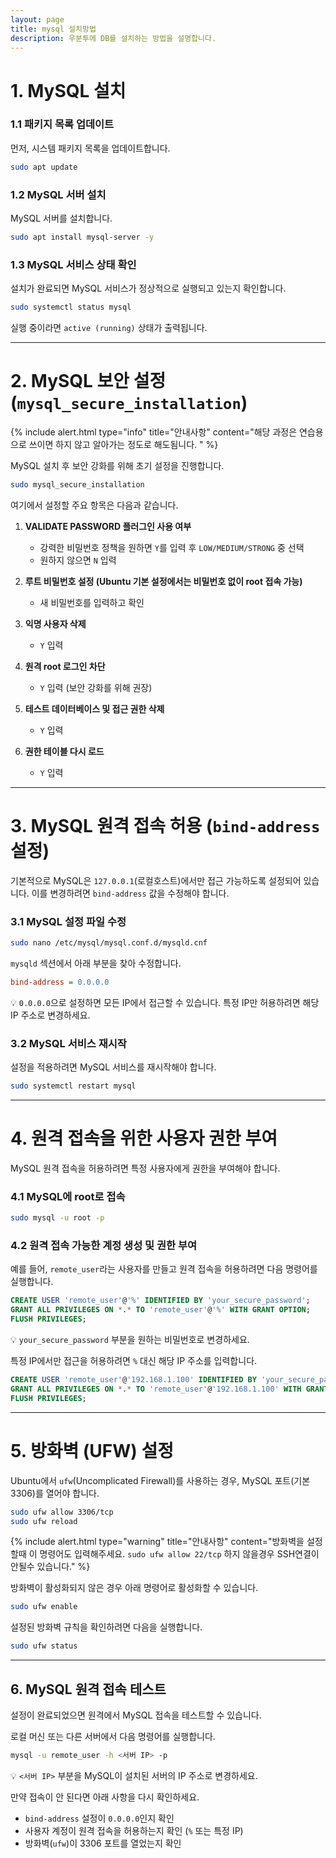 ```yaml
---
layout: page
title: mysql 설치방법
description: 우분투에 DB를 설치하는 방법을 설명합니다.
---
```


# 1. MySQL 설치  

### 1.1 패키지 목록 업데이트  
먼저, 시스템 패키지 목록을 업데이트합니다.  

```sh
sudo apt update
```

### 1.2 MySQL 서버 설치  
MySQL 서버를 설치합니다.  

```sh
sudo apt install mysql-server -y
```

### 1.3 MySQL 서비스 상태 확인  
설치가 완료되면 MySQL 서비스가 정상적으로 실행되고 있는지 확인합니다.  

```sh
sudo systemctl status mysql
```

실행 중이라면 `active (running)` 상태가 출력됩니다.  

---

# 2. MySQL 보안 설정 (`mysql_secure_installation`) 

{% include alert.html type="info" title="안내사항" content="해당 과정은 연습용으로 쓰이면 하지 않고 알아가는 정도로 해도됨니다. " %}

MySQL 설치 후 보안 강화를 위해 초기 설정을 진행합니다.  

```sh
sudo mysql_secure_installation
```

여기에서 설정할 주요 항목은 다음과 같습니다.  

1. **VALIDATE PASSWORD 플러그인 사용 여부**  
   - 강력한 비밀번호 정책을 원하면 `Y`를 입력 후 `LOW/MEDIUM/STRONG` 중 선택  
   - 원하지 않으면 `N` 입력  

2. **루트 비밀번호 설정 (Ubuntu 기본 설정에서는 비밀번호 없이 root 접속 가능)**  
   - 새 비밀번호를 입력하고 확인  

3. **익명 사용자 삭제**  
   - `Y` 입력  

4. **원격 root 로그인 차단**  
   - `Y` 입력 (보안 강화를 위해 권장)  

5. **테스트 데이터베이스 및 접근 권한 삭제**  
   - `Y` 입력  

6. **권한 테이블 다시 로드**  
   - `Y` 입력  

---

# 3. MySQL 원격 접속 허용 (`bind-address` 설정)  

기본적으로 MySQL은 `127.0.0.1`(로컬호스트)에서만 접근 가능하도록 설정되어 있습니다. 이를 변경하려면 `bind-address` 값을 수정해야 합니다.  

### 3.1 MySQL 설정 파일 수정  

```sh
sudo nano /etc/mysql/mysql.conf.d/mysqld.cnf
```

`mysqld` 섹션에서 아래 부분을 찾아 수정합니다.  

```ini
bind-address = 0.0.0.0
```

💡 `0.0.0.0`으로 설정하면 모든 IP에서 접근할 수 있습니다. 특정 IP만 허용하려면 해당 IP 주소로 변경하세요.  

### 3.2 MySQL 서비스 재시작  

설정을 적용하려면 MySQL 서비스를 재시작해야 합니다.  

```sh
sudo systemctl restart mysql
```

---

# 4. 원격 접속을 위한 사용자 권한 부여  

MySQL 원격 접속을 허용하려면 특정 사용자에게 권한을 부여해야 합니다.  

### 4.1 MySQL에 root로 접속  

```sh
sudo mysql -u root -p
```

### 4.2 원격 접속 가능한 계정 생성 및 권한 부여  

예를 들어, `remote_user`라는 사용자를 만들고 원격 접속을 허용하려면 다음 명령어를 실행합니다.  

```sql
CREATE USER 'remote_user'@'%' IDENTIFIED BY 'your_secure_password';
GRANT ALL PRIVILEGES ON *.* TO 'remote_user'@'%' WITH GRANT OPTION;
FLUSH PRIVILEGES;
```

💡 `your_secure_password` 부분을 원하는 비밀번호로 변경하세요.  

특정 IP에서만 접근을 허용하려면 `%` 대신 해당 IP 주소를 입력합니다.  

```sql
CREATE USER 'remote_user'@'192.168.1.100' IDENTIFIED BY 'your_secure_password';
GRANT ALL PRIVILEGES ON *.* TO 'remote_user'@'192.168.1.100' WITH GRANT OPTION;
FLUSH PRIVILEGES;
```

---

# 5. 방화벽 (UFW) 설정  

Ubuntu에서 `ufw`(Uncomplicated Firewall)를 사용하는 경우, MySQL 포트(기본 3306)를 열어야 합니다.  

```sh
sudo ufw allow 3306/tcp
sudo ufw reload
```
{% include alert.html type="warning" title="안내사항" content="방화벽을 설정할때 이 명령어도 입력해주세요. `sudo ufw allow 22/tcp` 하지 않을경우 SSH연결이 안될수 있습니다." %}

방화벽이 활성화되지 않은 경우 아래 명령어로 활성화할 수 있습니다.  

```sh
sudo ufw enable
```

설정된 방화벽 규칙을 확인하려면 다음을 실행합니다.  

```sh
sudo ufw status
```

---

## 6. MySQL 원격 접속 테스트  

설정이 완료되었으면 원격에서 MySQL 접속을 테스트할 수 있습니다.  

로컬 머신 또는 다른 서버에서 다음 명령어를 실행합니다.  

```sh
mysql -u remote_user -h <서버 IP> -p
```

💡 `<서버 IP>` 부분을 MySQL이 설치된 서버의 IP 주소로 변경하세요.  

만약 접속이 안 된다면 아래 사항을 다시 확인하세요.  

- `bind-address` 설정이 `0.0.0.0`인지 확인  
- 사용자 계정이 원격 접속을 허용하는지 확인 (`%` 또는 특정 IP)  
- 방화벽(`ufw`)이 3306 포트를 열었는지 확인  

